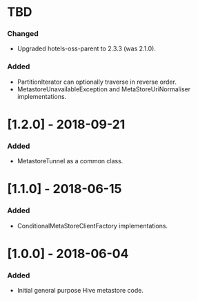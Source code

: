 # TBD
### Changed
* Upgraded hotels-oss-parent to 2.3.3 (was 2.1.0).
### Added
* PartitionIterator can optionally traverse in reverse order.
* MetastoreUnavailableException and MetaStoreUriNormaliser implementations.

# [1.2.0] - 2018-09-21
### Added
* MetastoreTunnel as a common class.

# [1.1.0] - 2018-06-15
### Added
* ConditionalMetaStoreClientFactory implementations.

# [1.0.0] - 2018-06-04
### Added
* Initial general purpose Hive metastore code.
